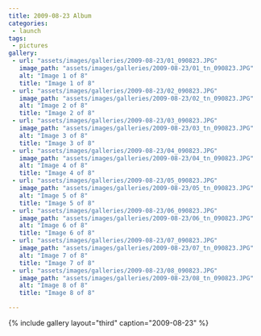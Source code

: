 ```yaml
---
title: 2009-08-23 Album
categories:
 - launch
tags:
 - pictures
gallery:
 - url: "assets/images/galleries/2009-08-23/01_090823.JPG"
   image_path: "assets/images/galleries/2009-08-23/01_tn_090823.JPG"
   alt: "Image 1 of 8"
   title: "Image 1 of 8"
 - url: "assets/images/galleries/2009-08-23/02_090823.JPG"
   image_path: "assets/images/galleries/2009-08-23/02_tn_090823.JPG"
   alt: "Image 2 of 8"
   title: "Image 2 of 8"
 - url: "assets/images/galleries/2009-08-23/03_090823.JPG"
   image_path: "assets/images/galleries/2009-08-23/03_tn_090823.JPG"
   alt: "Image 3 of 8"
   title: "Image 3 of 8"
 - url: "assets/images/galleries/2009-08-23/04_090823.JPG"
   image_path: "assets/images/galleries/2009-08-23/04_tn_090823.JPG"
   alt: "Image 4 of 8"
   title: "Image 4 of 8"
 - url: "assets/images/galleries/2009-08-23/05_090823.JPG"
   image_path: "assets/images/galleries/2009-08-23/05_tn_090823.JPG"
   alt: "Image 5 of 8"
   title: "Image 5 of 8"
 - url: "assets/images/galleries/2009-08-23/06_090823.JPG"
   image_path: "assets/images/galleries/2009-08-23/06_tn_090823.JPG"
   alt: "Image 6 of 8"
   title: "Image 6 of 8"
 - url: "assets/images/galleries/2009-08-23/07_090823.JPG"
   image_path: "assets/images/galleries/2009-08-23/07_tn_090823.JPG"
   alt: "Image 7 of 8"
   title: "Image 7 of 8"
 - url: "assets/images/galleries/2009-08-23/08_090823.JPG"
   image_path: "assets/images/galleries/2009-08-23/08_tn_090823.JPG"
   alt: "Image 8 of 8"
   title: "Image 8 of 8"

---
```


{% include gallery layout="third" caption="2009-08-23" %}
